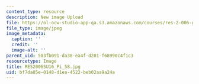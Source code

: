 ```yaml
---
content_type: resource
description: New image Upload
file: https://ol-ocw-studio-app-qa.s3.amazonaws.com/courses/res-2-006-girls-who-build-cameras-summer-2016/bf7da85e0148d1ea4522beb02aa9a24a_RES2006SU16_Pi_58.jpg
file_type: image/jpeg
image_metadata:
  caption: ''
  credit: ''
  image-alt: ''
parent_uid: 503fb091-da38-ea4f-d201-f68990c4f1c3
resourcetype: Image
title: RES2006SU16_Pi_58.jpg
uid: bf7da85e-0148-d1ea-4522-beb02aa9a24a
---
```

